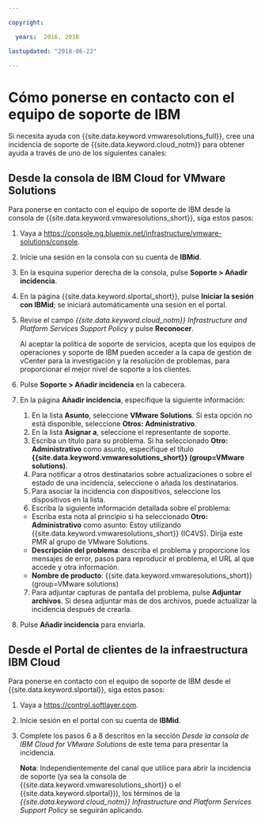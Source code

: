 ```yaml
---

copyright:

  years:  2016, 2018

lastupdated: "2018-06-22"

---
```


# Cómo ponerse en contacto con el equipo de soporte de IBM

Si necesita ayuda con {{site.data.keyword.vmwaresolutions_full}}, cree una incidencia de soporte de {{site.data.keyword.cloud_notm}} para obtener ayuda a través de uno de los siguientes canales:

## Desde la consola de IBM Cloud for VMware Solutions

Para ponerse en contacto con el equipo de soporte de IBM desde la consola de {{site.data.keyword.vmwaresolutions_short}}, siga estos pasos:

1. Vaya a
   https://console.ng.bluemix.net/infrastructure/vmware-solutions/console.
2. Inicie una sesión en la consola con su cuenta de **IBMid**.
3. En la esquina superior derecha de la consola, pulse **Soporte > Añadir incidencia**.
4. En la página {{site.data.keyword.slportal_short}}, pulse **Iniciar la sesión con IBMid**; se iniciará automáticamente una sesión en el portal.
5. Revise el campo _{{site.data.keyword.cloud_notm}} Infrastructure and Platform Services Support Policy_ y pulse **Reconocer**.

   Al aceptar la política de soporte de servicios, acepta que los equipos de operaciones y soporte de IBM pueden acceder a la capa de gestión de vCenter para la investigación y la resolución de problemas, para proporcionar el mejor nivel de soporte a los clientes.

6. Pulse **Soporte > Añadir incidencia** en la cabecera.
7. En la página **Añadir incidencia**, especifique la siguiente información:
   1. En la lista **Asunto**, seleccione **VMware Solutions**. Si esta opción no está disponible, seleccione **Otros: Administrativo**.   
   2. En la lista **Asignar a**, seleccione el representante de soporte.  
   3. Escriba un título para su problema. Si ha seleccionado **Otro: Administrativo** como asunto, especifique el título **{{site.data.keyword.vmwaresolutions_short}} (group=VMware solutions)**.  
   4. Para notificar a otros destinatarios sobre actualizaciones o sobre el estado de una incidencia, seleccione o añada los destinatarios.
   5. Para asociar la incidencia con dispositivos, seleccione los dispositivos en la lista.  
   6. Escriba la siguiente información detallada sobre el problema:      
     * Escriba esta nota al principio si ha seleccionado **Otro: Administrativo** como asunto: Estoy utilizando {{site.data.keyword.vmwaresolutions_short}} (IC4VS). Dirija este PMR al grupo de VMware Solutions.   
     * **Descripción del problema**: describa el problema y proporcione los mensajes de error, pasos para reproducir el problema, el URL al que accede y otra información.    
     * **Nombre de producto**: {{site.data.keyword.vmwaresolutions_short}} (group=VMware solutions)    
   7. Para adjuntar capturas de pantalla del problema, pulse **Adjuntar archivos**. Si desea adjuntar más de dos archivos, puede actualizar la incidencia después de crearla.  
8. Pulse **Añadir incidencia** para enviarla.

## Desde el Portal de clientes de la infraestructura IBM Cloud

Para ponerse en contacto con el equipo de soporte de IBM desde el {{site.data.keyword.slportal}}, siga estos pasos:

1. Vaya a https://control.softlayer.com.
2. Inicie sesión en el portal con su cuenta de **IBMid**.
3. Complete los pasos 6 a 8 descritos en la sección _Desde la consola de IBM Cloud for VMware Solutions_ de este tema para presentar la incidencia.

    **Nota**: Independientemente del canal que utilice para abrir la incidencia de soporte (ya sea la consola de {{site.data.keyword.vmwaresolutions_short}} o el {{site.data.keyword.slportal}}), los términos de la _{{site.data.keyword.cloud_notm}} Infrastructure and Platform Services Support Policy_ se seguirán aplicando.
